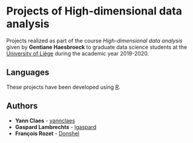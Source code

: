 # Projects of High-dimensional data analysis

Projects realized as part of the course *High-dimensional data analysis* given by **Gentiane Haesbroeck** to graduate data science students at the [University of Liège](https://www.uliege.be/) during the academic year 2019-2020.

## Languages

These projects have been developed using [R](https://www.r-project.org/).

## Authors

* **Yann Claes** - [yannclaes](https://github.com/yannclaes)
* **Gaspard Lambrechts** - [lgaspard](https://github.com/lgaspard)
* **François Rozet** - [Donshel](https://github.com/Donshel)
